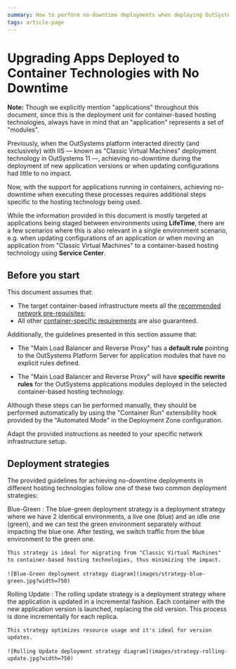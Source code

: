 ```yaml
---
summary: How to perform no-downtime deployments when deploying OutSystems applications to containers (for advanced users).
tags: article-page
---
```


# Upgrading Apps Deployed to Container Technologies with No Downtime

<div class="info" markdown="1">

**Note:** Though we explicitly mention "applications" throughout this document, since this is the deployment unit for container-based hosting technologies, always have in mind that an "application" represents a set of "modules".

</div>

Previously, when the OutSystems platform interacted directly (and exclusively) with IIS — known as "Classic Virtual Machines" deployment technology in OutSystems 11 —, achieving no-downtime during the deployment of new application versions or when updating configurations had little to no impact.

Now, with the support for applications running in containers, achieving no-downtime when executing these processes requires additional steps specific to the hosting technology being used.

While the information provided in this document is mostly targeted at applications being staged between environments using **LifeTime**, there are a few scenarios where this is also relevant in a single environment scenario, e.g. when updating configurations of an application or when moving an application from "Classic Virtual Machines" to a container-based hosting technology using **Service Center**.

## Before you start

This document assumes that:

* The target container-based infrastructure meets all the [recommended network pre-requisites](https://success.outsystems.com/Documentation/11/Managing_the_Applications_Lifecycle/Deploying_to_Containers/Recommended_Network_Architecture);
* All other [container-specific requirements](https://success.outsystems.com/Support/Archive/11/OutSystems_Platform_system_requirements#Containers_considerations) are also guaranteed.

Additionally, the guidelines presented in this section assume that:

* The "Main Load Balancer and Reverse Proxy" has a **default rule** pointing to the OutSystems Platform Server for application modules that have no explicit rules defined.

* The "Main Load Balancer and Reverse Proxy" will have **specific rewrite rules** for the OutSystems applications modules deployed in the selected container-based hosting technology.

Although these steps can be performed manually, they should be performed automatically by using the "Container Run" extensibility hook provided by the "Automated Mode" in the Deployment Zone configuration.

Adapt the provided instructions as needed to your specific network infrastructure setup.

## Deployment strategies

The provided guidelines for achieving no-downtime deployments in different hosting technologies follow one of these two common deployment strategies:

Blue-Green
:   The blue-green deployment strategy is a deployment strategy where we have 2 identical environments, a live one (blue) and an idle one (green), and we can test the green environment separately without impacting the blue one. After testing, we switch traffic from the blue environment to the green one.

    This strategy is ideal for migrating from "Classic Virtual Machines" to container-based hosting technologies, thus minimizing the impact.

    ![Blue-Green deployment strategy diagram](images/strategy-blue-green.jpg?width=750)

Rolling Update
:   The rolling update strategy is a deployment strategy where the application is updated in a incremental fashion. Each container with the new application version is launched, replacing the old version. This process is done incrementally for each replica.

    This strategy optimizes resource usage and it's ideal for version updates.

    ![Rolling Update deployment strategy diagram](images/strategy-rolling-update.jpg?width=750)
